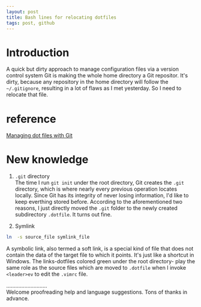 ```yaml
---
layout: post
title: Bash lines for relocating dotfiles
tags: post, github
---
```


# Introduction
A quick but dirty approach to manage configuration files via a version control system Git is making the whole home directory a Git repositor. It's dirty, because any repository in the home directory will follow the `~/.gitignore`, resulting in a lot of flaws as I met yesterday. So I need to relocate that file.

# reference
[Managing dot files with Git](blog.sanctum.geek.nz/managing-dot-files-with-git/)  

# New knowledge
1. `.git` directory  
  The time I run `git init` under the root directory, Git creates the `.git` directory, which is where nearly every previous operation locates locally. Since Git has its integrity of never losing information, I'd like to keep everthing stored before. According to the aforementioned two reasons, I just directly moved the `.git` folder to the newly created subdirectory `.dotfile`. It turns out fine.  

1. Symlink   
  ```bash   
  ln  -s source_file symlink_file  
  ```

  A symbolic link, also termed a soft link, is a special kind of file that does not contain the data of the target file to which it points. It's just like a shortcut in Windows. The links-dotfiles colored green under the root directory- play the same role as the source files which are moved to `.dotfile` when I invoke `<leader>ev` to edit the `.vimrc` file.

...........................     
Welcome proofreading help and language suggestions. Tons of thanks in advance.

